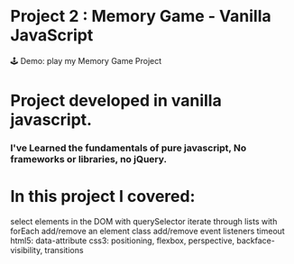 <br>

# Project 2 : Memory Game  - Vanilla JavaScript <br>


🕹 Demo: play my Memory Game Project
<br>
# Project developed in vanilla javascript. <br>

### I've Learned the fundamentals of pure javascript, No frameworks or libraries, no jQuery.

# In this project I covered: <br>

select elements in the DOM with querySelector
iterate through lists with forEach
add/remove an element class
add/remove event listeners
timeout
html5: data-attribute
css3: positioning, flexbox, perspective, backface-visibility, transitions